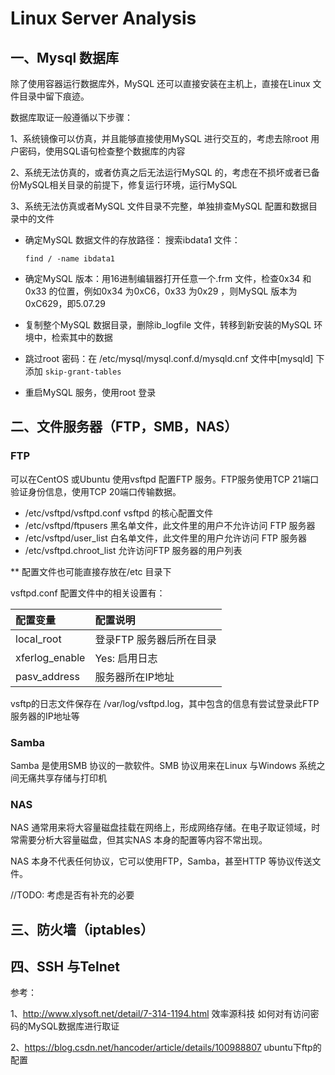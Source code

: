 # Linux Server Analysis



## 一、Mysql 数据库

除了使用容器运行数据库外，MySQL 还可以直接安装在主机上，直接在Linux 文件目录中留下痕迹。

数据库取证一般遵循以下步骤：

1、系统镜像可以仿真，并且能够直接使用MySQL 进行交互的，考虑去除root 用户密码，使用SQL语句检查整个数据库的内容

2、系统无法仿真的，或者仿真之后无法运行MySQL 的，考虑在不损坏或者已备份MySQL相关目录的前提下，修复运行环境，运行MySQL

3、系统无法仿真或者MySQL 文件目录不完整，单独排查MySQL 配置和数据目录中的文件



- 确定MySQL 数据文件的存放路径： 搜索ibdata1 文件：

  `find / -name ibdata1`

- 确定MySQL 版本：用16进制编辑器打开任意一个.frm 文件，检查0x34 和0x33 的位置，例如0x34 为0xC6，0x33 为0x29 ，则MySQL 版本为0xC629，即5.07.29

- 复制整个MySQL 数据目录，删除ib_logfile 文件，转移到新安装的MySQL 环境中，检索其中的数据

- 跳过root 密码：在 /etc/mysql/mysql.conf.d/mysqld.cnf 文件中[mysqld] 下添加 `skip-grant-tables`

- 重启MySQL 服务，使用root 登录



## 二、文件服务器（FTP，SMB，NAS）

### FTP

可以在CentOS 或Ubuntu 使用vsftpd 配置FTP 服务。FTP服务使用TCP 21端口验证身份信息，使用TCP 20端口传输数据。

- /etc/vsftpd/vsftpd.conf  vsftpd 的核心配置文件
- /etc/vsftpd/ftpusers    黑名单文件，此文件里的用户不允许访问 FTP 服务器
- /etc/vsftpd/user_list   白名单文件，此文件里的用户允许访问 FTP 服务器
- /etc/vsftpd.chroot_list 允许访问FTP 服务器的用户列表

** 配置文件也可能直接存放在/etc 目录下

vsftpd.conf 配置文件中的相关设置有：

| 配置变量       | 配置说明                 |
| :------------- | :----------------------- |
| local_root     | 登录FTP 服务器后所在目录 |
| xferlog_enable | Yes: 启用日志            |
| pasv_address   | 服务器所在IP地址         |

vsftp的日志文件保存在 /var/log/vsftpd.log，其中包含的信息有尝试登录此FTP 服务器的IP地址等



### Samba

Samba 是使用SMB 协议的一款软件。SMB 协议用来在Linux 与Windows 系统之间无痛共享存储与打印机

### NAS

NAS 通常用来将大容量磁盘挂载在网络上，形成网络存储。在电子取证领域，时常需要分析大容量磁盘，但其实NAS 本身的配置等内容不常出现。

NAS 本身不代表任何协议，它可以使用FTP，Samba，甚至HTTP 等协议传送文件。



//TODO: 考虑是否有补充的必要



## 三、防火墙（iptables）



## 四、SSH 与Telnet







参考：

1、http://www.xlysoft.net/detail/7-314-1194.html 效率源科技 如何对有访问密码的MySQL数据库进行取证

2、https://blog.csdn.net/hancoder/article/details/100988807 ubuntu下ftp的配置




